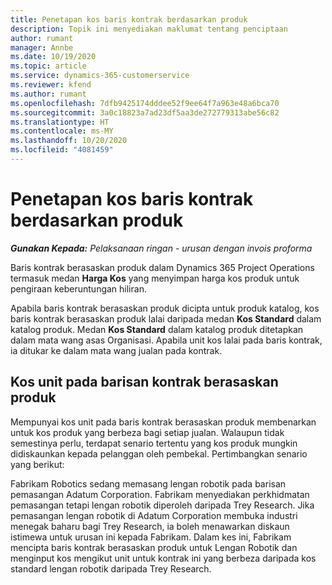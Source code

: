 ```yaml
---
title: Penetapan kos baris kontrak berdasarkan produk
description: Topik ini menyediakan maklumat tentang penciptaan
author: rumant
manager: Annbe
ms.date: 10/19/2020
ms.topic: article
ms.service: dynamics-365-customerservice
ms.reviewer: kfend
ms.author: rumant
ms.openlocfilehash: 7dfb9425174dddee52f9ee64f7a963e48a6bca70
ms.sourcegitcommit: 3a0c18823a7ad23df5aa3de272779313abe56c82
ms.translationtype: HT
ms.contentlocale: ms-MY
ms.lasthandoff: 10/20/2020
ms.locfileid: "4081459"
---
```

# <a name="costing-product-based-contract-lines"></a>Penetapan kos baris kontrak berdasarkan produk

_**Gunakan Kepada:** Pelaksanaan ringan - urusan dengan invois proforma_


Baris kontrak berasaskan produk dalam Dynamics 365 Project Operations termasuk medan **Harga Kos** yang menyimpan harga kos produk untuk pengiraan keberuntungan hiliran.

Apabila baris kontrak berasaskan produk dicipta untuk produk katalog, kos baris kontrak berasaskan produk lalai daripada medan **Kos Standard** dalam katalog produk. Medan **Kos Standard** dalam katalog produk ditetapkan dalam mata wang asas Organisasi. Apabila unit kos lalai pada baris kontrak, ia ditukar ke dalam mata wang jualan pada kontrak.

## <a name="unit-cost-on-a-product-based-contract-line"></a>Kos unit pada barisan kontrak berasaskan produk

Mempunyai kos unit pada baris kontrak berasaskan produk membenarkan untuk kos produk yang berbeza bagi setiap jualan. Walaupun tidak semestinya perlu, terdapat senario tertentu yang kos produk mungkin didiskaunkan kepada pelanggan oleh pembekal. Pertimbangkan senario yang berikut:

Fabrikam Robotics sedang memasang lengan robotik pada barisan pemasangan Adatum Corporation. Fabrikam menyediakan perkhidmatan pemasangan tetapi lengan robotik diperoleh daripada Trey Research. Jika pemasangan lengan robotik di Adatum Corporation membuka industri menegak baharu bagi Trey Research, ia boleh menawarkan diskaun istimewa untuk urusan ini kepada Fabrikam. Dalam kes ini, Fabrikam mencipta baris kontrak berasaskan produk untuk Lengan Robotik dan menginput kos mengikut unit untuk kontrak ini yang berbeza daripada kos standard lengan robotik daripada Trey Research.
